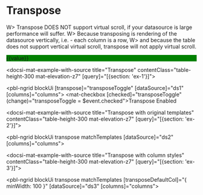 # Transpose

W> Transpose DOES NOT support virtual scroll, if your datasource is large performance will suffer.
W> Because transposing is rendering of the datasource vertically, i.e. - each column is a row,
W> and because the table does not support vertical virtual scroll, transpose will not apply virtual scroll.

<div *pblTableCellDef="'name'; value as value;" style="background: green">{{value}}</div>

<docsi-mat-example-with-source title="Transpose" contentClass="table-height-300 mat-elevation-z7" [query]="[{section: 'ex-1'}]">
  <!--@pebula-example:ex-1-->
  <pbl-ngrid blockUi
            [transpose]="transposeToggle"
            [dataSource]="ds1"
            [columns]="columns">
  </pbl-ngrid>
  <mat-checkbox [checked]="transposeToggle" (change)="transposeToggle = $event.checked">Transpose Enabled</mat-checkbox>
  <!--@pebula-example:ex-1-->
</docsi-mat-example-with-source>

<docsi-mat-example-with-source title="Transpose with original templates" contentClass="table-height-300 mat-elevation-z7" [query]="[{section: 'ex-2'}]">
  <!--@pebula-example:ex-2-->
  <pbl-ngrid blockUi
            transpose matchTemplates
            [dataSource]="ds2"
            [columns]="columns">
  </pbl-ngrid>
  <!--@pebula-example:ex-2-->
</docsi-mat-example-with-source>

<docsi-mat-example-with-source title="Transpose with column styles" contentClass="table-height-300 mat-elevation-z7" [query]="[{section: 'ex-3'}]">
  <!--@pebula-example:ex-3-->
  <pbl-ngrid blockUi
            transpose matchTemplates [transposeDefaultCol]="{ minWidth: 100 }"
            [dataSource]="ds3"
            [columns]="columns">
  </pbl-ngrid>
  <!--@pebula-example:ex-3-->
</docsi-mat-example-with-source>
